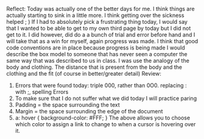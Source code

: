 Reflect:
Today was actually one of the better days for me. I think things are actually starting to sink in a little more. I think getting over the sickness helped ; ) If I had to absolutely pick a frustrating thing today, I would say that I wanted to be able to get to my own third page by today but I did not get to it. I did however, did do a a bunch of trial and error before hand and I will take that as a win for myself, again progress was made.
I think that good code conventions are in place because progress is being made
I would describe the box model to someone that has never seen a computer the same way that was described to us in class. I was use the analogy of the body and clothing. The distance that is present from the body and the clothing and the fit (of course in better/greater detail)
Review:
1. Errors that were found today: triple 000, rather than 0O0. replacing : with ;, spelling Errors
2. To make sure that I do not suffer what we did today I will practice paring
3. Padding = the space surrounding the text
4. Margin = the space surrounding the edge of the document
5. a: hover {
  background-color: #FFF;
}
The above allows you to choose which color to assign a link to change to when a cursor is hovering over it.
